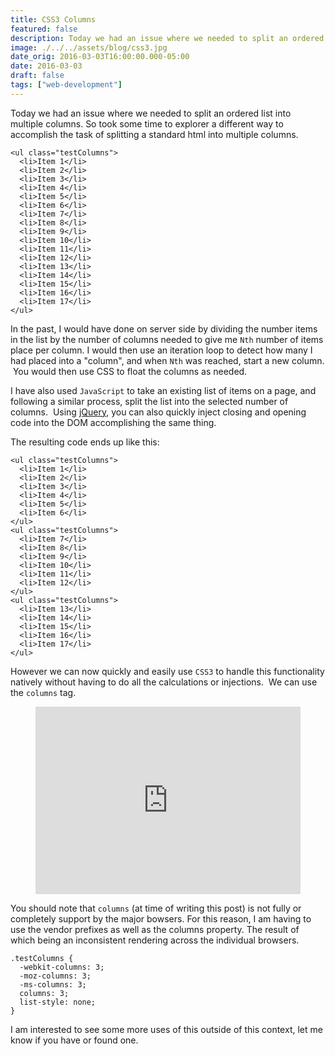 ```yaml
---
title: CSS3 Columns
featured: false
description: Today we had an issue where we needed to split an ordered list into multiplecolumns. So took some time to explorer a different way to accomplish the task ofsplitting a standard html into multiple columns.  Item 1  Item 2  Item 3  Item 4  Item 5  Item 6  Item 7  Item 8  Item 9  Item 10  Item 11  Item 12  Item 13  Item 14  Item
image: ./../../assets/blog/css3.jpg
date_orig: 2016-03-03T16:00:00.000-05:00
date: 2016-03-03
draft: false
tags: ["web-development"]
---
```


Today we had an issue where we needed to split an ordered list into multiple columns. So took some time to explorer a different way to accomplish the task of splitting a standard html into multiple columns.

```
<ul class="testColumns">
  <li>Item 1</li>
  <li>Item 2</li>
  <li>Item 3</li>
  <li>Item 4</li>
  <li>Item 5</li>
  <li>Item 6</li>
  <li>Item 7</li>
  <li>Item 8</li>
  <li>Item 9</li>
  <li>Item 10</li>
  <li>Item 11</li>
  <li>Item 12</li>
  <li>Item 13</li>
  <li>Item 14</li>
  <li>Item 15</li>
  <li>Item 16</li>
  <li>Item 17</li>
</ul>
```

In the past, I would have done on server side by dividing the number items in the list by the number of columns needed to give me `Nth` number of items place per column. I would then use an iteration loop to detect how many I had placed into a "column", and when `Nth` was reached, start a new column.  You would then use CSS to float the columns as needed.

I have also used `JavaScript` to take an existing list of items on a page, and following a similar process, split the list into the selected number of columns.  Using [jQuery](https://jquery.com/), you can also quickly inject closing and opening code into the DOM accomplishing the same thing.

The resulting code ends up like this:

```
<ul class="testColumns">
  <li>Item 1</li>
  <li>Item 2</li>
  <li>Item 3</li>
  <li>Item 4</li>
  <li>Item 5</li>
  <li>Item 6</li>
</ul>
<ul class="testColumns">
  <li>Item 7</li>
  <li>Item 8</li>
  <li>Item 9</li>
  <li>Item 10</li>
  <li>Item 11</li>
  <li>Item 12</li>
</ul>
<ul class="testColumns">
  <li>Item 13</li>
  <li>Item 14</li>
  <li>Item 15</li>
  <li>Item 16</li>
  <li>Item 17</li>
</ul>
```

However we can now quickly and easily use `CSS3` to handle this functionality natively without having to do all the calculations or injections.  We can use the `columns` tag.

<figure class="kg-card kg-embed-card"><iframe id="cp_embed_QNbPwd" src="https://codepen.io/liaodrake/embed/preview/QNbPwd?height=300&amp;slug-hash=QNbPwd&amp;default-tabs=css,result&amp;host=https://codepen.io" title="Playing With Columns" scrolling="no" frameborder="0" height="300" allowtransparency="true" class="cp_embed_iframe" style="width: 100%; overflow: hidden;"></iframe></figure>

You should note that `columns` (at time of writing this post) is not fully or completely support by the major bowsers. For this reason, I am having to use the vendor prefixes as well as the columns property. The result of which being an inconsistent rendering across the individual browsers.

```
.testColumns {
  -webkit-columns: 3;
  -moz-columns: 3;
  -ms-columns: 3;
  columns: 3;
  list-style: none;
}
```

I am interested to see some more uses of this outside of this context, let me know if you have or found one.

